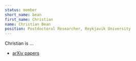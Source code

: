 ```yaml
---
status: member
short_name: bean
first_name: Christian
name: Christian Bean
position: Postdoctoral Researcher, Reykjavik University
---
```

Christian is ...

- [arXiv papers](https://arxiv.org/search/?query=bean%2C+christian&searchtype=author)